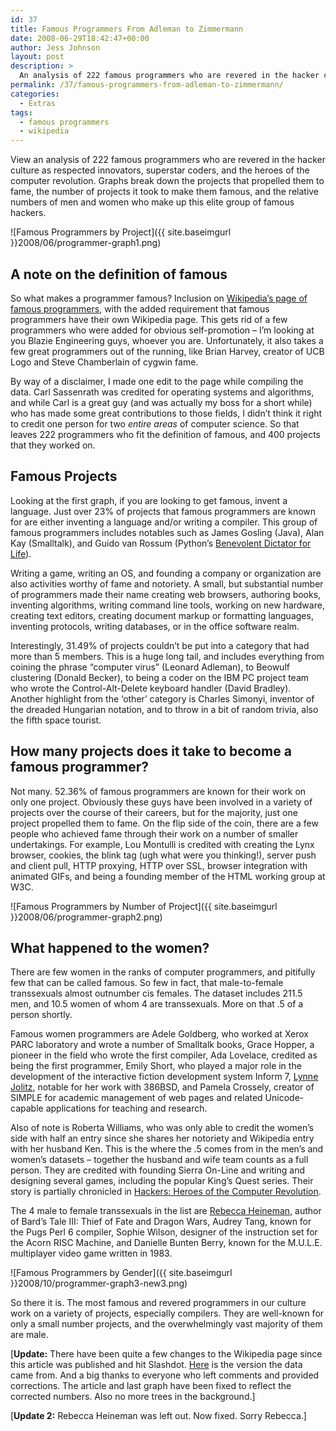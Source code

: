 ```yaml
---
id: 37
title: Famous Programmers From Adleman to Zimmermann
date: 2008-06-29T18:42:47+00:00
author: Jess Johnson
layout: post
description: >
  An analysis of 222 famous programmers who are revered in the hacker culture as respected innovators, superstar coders, and the heroes of the computer revolution
permalink: /37/famous-programmers-from-adleman-to-zimmermann/
categories:
  - Extras
tags:
  - famous programmers
  - wikipedia
---
```

View an analysis of 222 famous programmers who are revered in the hacker culture as respected innovators, superstar coders, and the heroes of the computer revolution. Graphs break down the projects that propelled them to fame, the number of projects it took to make them famous, and the relative numbers of men and women who make up this elite group of famous hackers.<!--more-->

![Famous Programmers by Project]({{ site.baseimgurl }}2008/06/programmer-graph1.png)

## A note on the definition of famous

So what makes a programmer famous? Inclusion on [Wikipedia&#8217;s page of famous programmers](http://en.wikipedia.org/w/index.php?title=List_of_programmers&oldid=222421515 "Wikipedia's Famous Programmers"), with the added requirement that famous programmers have their own Wikipedia page. This gets rid of a few programmers who were added for obvious self-promotion &#8211; I&#8217;m looking at you Blazie Engineering guys, whoever you are. Unfortunately, it also takes a few great programmers out of the running, like Brian Harvey, creator of UCB Logo and Steve Chamberlain of cygwin fame.

By way of a disclaimer, I made one edit to the page while compiling the data. Carl Sassenrath was credited for operating systems and algorithms, and while Carl is a great guy (and was actually my boss for a short while) who has made some great contributions to those fields, I didn&#8217;t think it right to credit one person for two _entire areas_ of computer science. So that leaves 222 programmers who fit the definition of famous, and 400 projects that they worked on.

## Famous Projects 

Looking at the first graph, if you are looking to get famous, invent a language. Just over 23% of projects that famous programmers are known for are either inventing a language and/or writing a compiler. This group of famous programmers includes notables such as James Gosling (Java), Alan Kay (Smalltalk), and Guido van Rossum (Python&#8217;s [Benevolent Dictator for Life](http://en.wikipedia.org/wiki/Benevolent_Dictator_for_Life "Benevolent Dictator for Life")).

Writing a game, writing an OS, and founding a company or organization are also activities worthy of fame and notoriety. A small, but substantial number of programmers made their name creating web browsers, authoring books, inventing algorithms, writing command line tools, working on new hardware, creating text editors, creating document markup or formatting languages, inventing protocols, writing databases, or in the office software realm.

Interestingly, 31.49% of projects couldn&#8217;t be put into a category that had more than 5 members. This is a huge long tail, and includes everything from coining the phrase &#8220;computer virus&#8221; (Leonard Adleman), to Beowulf clustering (Donald Becker), to being a coder on the IBM PC project team who wrote the Control-Alt-Delete keyboard handler (David Bradley). Another highlight from the &#8216;other&#8217; category is Charles Simonyi, inventor of the dreaded Hungarian notation, and to throw in a bit of random trivia, also the fifth space tourist.

## How many projects does it take to become a famous programmer?

Not many. 52.36% of famous programmers are known for their work on only one project. Obviously these guys have been involved in a variety of projects over the course of their careers, but for the majority, just one project propelled them to fame. On the flip side of the coin, there are a few people who achieved fame through their work on a number of smaller undertakings. For example, Lou Montulli is credited with creating the Lynx browser, cookies, the blink tag (ugh what were you thinking!), server push and client pull, HTTP proxying, HTTP over SSL, browser integration with animated GIFs, and being a founding member of the HTML working group at W3C.

![Famous Programmers by Number of Project]({{ site.baseimgurl }}2008/06/programmer-graph2.png)

## What happened to the women?

There are few women in the ranks of computer programmers, and pitifully few that can be called famous. So few in fact, that male-to-female transsexuals almost outnumber cis females. The dataset includes 211.5 men, and 10.5 women of whom 4 are transsexuals. More on that .5 of a person shortly.

Famous women programmers are Adele Goldberg, who worked at Xerox PARC laboratory and wrote a number of Smalltalk books, Grace Hopper, a pioneer in the field who wrote the first compiler, Ada Lovelace, credited as being the first programmer, Emily Short, who played a major role in the development of the interactive fiction development system Inform 7, [Lynne Jolitz](http://grokcode.com/259/interview-lynne-jolitz/), notable for her work with 386BSD, and Pamela Crossely, creator of SIMPLE for academic management of web pages and related Unicode-capable applications for teaching and research.

Also of note is Roberta Williams, who was only able to credit the women&#8217;s side with half an entry since she shares her notoriety and Wikipedia entry with her husband Ken. This is the where the .5 comes from in the men&#8217;s and women&#8217;s datasets &#8211; together the husband and wife team counts as a full person. They are credited with founding Sierra On-Line and writing and designing several games, including the popular King&#8217;s Quest series. Their story is partially chronicled in [Hackers: Heroes of the Computer Revolution](http://www.amazon.com/gp/redirect.html?ie=UTF8&location=http%3A%2F%2Fwww.amazon.com%2FHackers-Computer-Revolution-Steven-Levy%2Fdp%2F0141000511%3Fie%3DUTF8%26s%3Dbooks%26qid%3D1214776182%26sr%3D8-1&tag=grok-20&linkCode=ur2&camp=1789&creative=9325 "Hackers: Heroes of the Computer Revolution").

The 4 male to female transsexuals in the list are [Rebecca Heineman](http://grokcode.com/106/interview-rebecca-heineman/ "Interview with Rebecca Heineman"), author of Bard&#8217;s Tale III: Thief of Fate and Dragon Wars, Audrey Tang, known for the Pugs Perl 6 compiler, Sophie Wilson, designer of the instruction set for the Acorn RISC Machine, and Danielle Bunten Berry, known for the M.U.L.E. multiplayer video game written in 1983.

![Famous Programmers by Gender]({{ site.baseimgurl }}2008/10/programmer-graph3-new3.png)

So there it is. The most famous and revered programmers in our culture work on a variety of projects, especially compilers. They are well-known for only a small number projects, and the overwhelmingly vast majority of them are male.

[**Update:** There have been quite a few changes to the Wikipedia page since this article was published and hit Slashdot. [Here](http://en.wikipedia.org/w/index.php?title=List_of_programmers&oldid=222421515) is the version the data came from. And a big thanks to everyone who left comments and provided corrections. The article and last graph have been fixed to reflect the corrected numbers. Also no more trees in the background.]

[**Update 2:** Rebecca Heineman was left out. Now fixed. Sorry Rebecca.]
